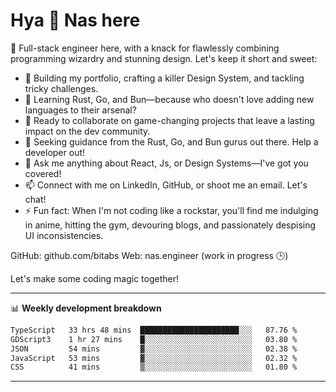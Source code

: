 # Hya 👋 Nas here

👋 Full-stack engineer here, with a knack for flawlessly combining programming wizardry and stunning design. Let's keep it short and sweet:

- 🔭 Building my portfolio, crafting a killer Design System, and tackling tricky challenges.
- 🌱 Learning Rust, Go, and Bun—because who doesn't love adding new languages to their arsenal?
- 👯 Ready to collaborate on game-changing projects that leave a lasting impact on the dev community.
- 🤔 Seeking guidance from the Rust, Go, and Bun gurus out there. Help a developer out!
- 💬 Ask me anything about React, Js, or Design Systems—I've got you covered!
- 📫 Connect with me on LinkedIn, GitHub, or shoot me an email. Let's chat!
- ⚡ Fun fact: When I'm not coding like a rockstar, you'll find me indulging in anime, hitting the gym, devouring blogs, and passionately despising UI inconsistencies.

GitHub: github.com/bitabs
Web: nas.engineer (work in progress 🕒)

Let's make some coding magic together!

-------
📊 **Weekly development breakdown**
<!--START_SECTION:waka-->

```txt
TypeScript   33 hrs 48 mins  ██████████████████████░░░   87.76 %
GDScript3    1 hr 27 mins    █░░░░░░░░░░░░░░░░░░░░░░░░   03.80 %
JSON         54 mins         ▓░░░░░░░░░░░░░░░░░░░░░░░░   02.38 %
JavaScript   53 mins         ▓░░░░░░░░░░░░░░░░░░░░░░░░   02.32 %
CSS          41 mins         ▒░░░░░░░░░░░░░░░░░░░░░░░░   01.80 %
```

<!--END_SECTION:waka-->
-------
